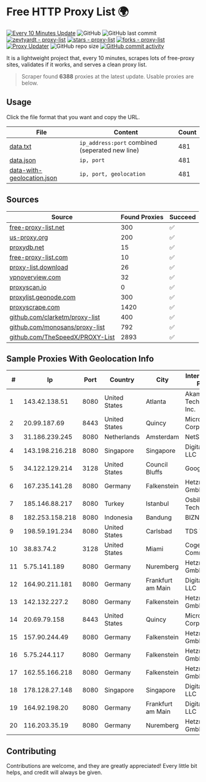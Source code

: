 
# Free HTTP Proxy List 🌍

[![Every 10 Minutes Update](https://github.com/mertguvencli/http-proxy-list/actions/workflows/main.yml/badge.svg?branch=main)](https://github.com/mertguvencli/http-proxy-list/actions/workflows/main.yml)
![GitHub](https://img.shields.io/github/license/mertguvencli/http-proxy-list)
![GitHub last commit](https://img.shields.io/github/last-commit/mertguvencli/http-proxy-list)
[![zevtyardt - proxy-list](https://img.shields.io/static/v1?label=zevtyardt&message=proxy-list&color=blue&logo=github)](https://github.com/zevtyardt/proxy-list "Go to GitHub repo")
[![stars - proxy-list](https://img.shields.io/github/stars/zevtyardt/proxy-list?style=social)](https://github.com/zevtyardt/proxy-list)
[![forks - proxy-list](https://img.shields.io/github/forks/zevtyardt/proxy-list?style=social)](https://github.com/zevtyardt/proxy-list)
[![Proxy Updater](https://github.com/zevtyardt/proxy-list/workflows/Proxy%20Updater/badge.svg)](https://github.com/zevtyardt/proxy-list/actions?query=workflow:"Proxy+Updater")
![GitHub repo size](https://img.shields.io/github/repo-size/zevtyardt/proxy-list)
[![GitHub commit activity](https://img.shields.io/github/commit-activity/m/zevtyardt/proxy-list?logo=commits)](https://github.com/zevtyardt/proxy-list/commits/main)

It is a lightweight project that, every 10 minutes, scrapes lots of free-proxy sites, validates if it works, and serves a clean proxy list.

> Scraper found **6388** proxies at the latest update. Usable proxies are below.

## Usage

Click the file format that you want and copy the URL.

|File|Content|Count|
|----|-------|-----|
|[data.txt](https://raw.githubusercontent.com/mertguvencli/http-proxy-list/main/proxy-list/data.txt)|`ip_address:port` combined (seperated new line)|481|
|[data.json](https://raw.githubusercontent.com/mertguvencli/http-proxy-list/main/proxy-list/data.json)|`ip, port`|481|
|[data-with-geolocation.json](https://raw.githubusercontent.com/mertguvencli/http-proxy-list/main/proxy-list/data-with-geolocation.json)|`ip, port, geolocation`|481|

## Sources

|Source|Found Proxies|Succeed|
|------|-------------|-------|
|[free-proxy-list.net](https://free-proxy-list.net)|300|✅|
|[us-proxy.org](https://www.us-proxy.org)|200|✅|
|[proxydb.net](http://proxydb.net)|15|✅|
|[free-proxy-list.com](https://free-proxy-list.com/?page=&port=&type%5B%5D=http&type%5B%5D=https&up_time=0&search=Search)|10|✅|
|[proxy-list.download](https://www.proxy-list.download/HTTP)|26|✅|
|[vpnoverview.com](https://vpnoverview.com/privacy/anonymous-browsing/free-proxy-servers)|32|✅|
|[proxyscan.io](https://www.proxyscan.io)|0|✅|
|[proxylist.geonode.com](https://proxylist.geonode.com/api/proxy-list?limit=300&page=1&sort_by=lastChecked&sort_type=desc&protocols=http,https)|300|✅|
|[proxyscrape.com](https://api.proxyscrape.com/v2/?request=displayproxies&protocol=http&timeout=10000&country=all&ssl=all&anonymity=all)|1420|✅|
|[github.com/clarketm/proxy-list](https://raw.githubusercontent.com/clarketm/proxy-list/master/proxy-list-raw.txt)|400|✅|
|[github.com/monosans/proxy-list](https://raw.githubusercontent.com/monosans/proxy-list/main/proxies/http.txt)|792|✅|
|[github.com/TheSpeedX/PROXY-List](https://raw.githubusercontent.com/TheSpeedX/PROXY-List/master/http.txt)|2893|✅|


## Sample Proxies With Geolocation Info

|#|Ip|Port|Country|City|Internet Service Provider|
|-|--|----|-------|----|-------------------------|
|1|143.42.138.51|8080|United States|Atlanta|Akamai Technologies, Inc.|
|2|20.99.187.69|8443|United States|Quincy|Microsoft Corporation|
|3|31.186.239.245|8080|Netherlands|Amsterdam|NetSkope Inc|
|4|143.198.216.218|8080|Singapore|Singapore|DigitalOcean, LLC|
|5|34.122.129.214|3128|United States|Council Bluffs|Google LLC|
|6|167.235.141.28|8080|Germany|Falkenstein|Hetzner Online GmbH|
|7|185.146.88.217|8080|Turkey|Istanbul|Osbil Technology Ltd.|
|8|182.253.158.218|8080|Indonesia|Bandung|BIZNET|
|9|198.59.191.234|8080|United States|Carlsbad|TDS TELECOM|
|10|38.83.74.2|3128|United States|Miami|Cogent Communications|
|11|5.75.141.189|8080|Germany|Nuremberg|Hetzner Online GmbH|
|12|164.90.211.181|8080|Germany|Frankfurt am Main|DigitalOcean, LLC|
|13|142.132.227.2|8080|Germany|Falkenstein|Hetzner Online GmbH|
|14|20.69.79.158|8443|United States|Quincy|Microsoft Corporation|
|15|157.90.244.49|8080|Germany|Falkenstein|Hetzner Online GmbH|
|16|5.75.244.117|8080|Germany|Falkenstein|Hetzner Online GmbH|
|17|162.55.166.218|8080|Germany|Falkenstein|Hetzner Online GmbH|
|18|178.128.27.148|8080|Singapore|Singapore|DigitalOcean, LLC|
|19|164.92.198.20|8080|Germany|Frankfurt am Main|DigitalOcean, LLC|
|20|116.203.35.19|8080|Germany|Nuremberg|Hetzner Online GmbH|



## Contributing

Contributions are welcome, and they are greatly appreciated! Every
little bit helps, and credit will always be given.

